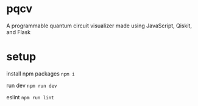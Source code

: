 # pqcv
A programmable quantum circuit visualizer made using JavaScript, Qiskit, and Flask

# setup
install npm packages
`npm i`

run dev
`npm run dev`

eslint
`npm run lint`
